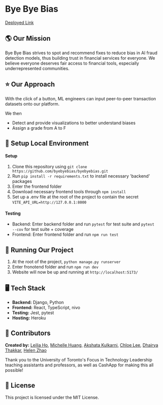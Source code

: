 # Bye Bye Bias

[Deployed Link](https://byebyebias.netlify.app/)

##  🌎 Our Mission   
Bye Bye Bias strives to spot and recommend fixes to reduce bias in AI fraud detection models, thus building trust in financial services for everyone. We believe everyone deserves fair access to financial tools, especially underrepresented communities. 

## ⭐️ Our Approach 
With the click of a button, ML engineers can input peer-to-peer transaction datasets onto our platform.

We then
- Detect and provide visualizations to better understand biases 
- Assign a grade from A to F

## 🧱 Setup Local Environment
#### Setup
1. Clone this repository using `git clone https://github.com/byebyebias/byebyebias.git`
2. Run `pip install -r requirements.txt` to install necessary 'backend' packages
3. Enter the frontend folder
4. Download necessary frontend tools through `npm install`
5. Set up a .env file at the root of the project to contain the secret `VITE_API_URL=http://127.0.0.1:8000`

#### Testing
- Backend: Enter backend folder and run `pytest` for test suite and `pytest --cov` for test suite + coverage
- Frontend: Enter frontend folder and run `npm run test`

##  🏃 Running Our Project
1. At the root of the project, `python manage.py runserver`
2. Enter fronotend folder and run `npm run dev`
3. Website will now be up and running at `http://localhost:5173/`

## 🖥 Tech Stack  
- **Backend:** Django, Python
- **Frontend:** React, TypeScript, nivo
- **Testing:** Jest, pytest
- **Hosting:** Heroku

## 💜 Contributors
**Created by:** [Leilia Ho](https://github.com/aerymist), [Michelle Huang](https://github.com/1michhu1), [Akshata Kulkarni](https://github.com/aakshataa), [Chloe Lee](https://github.com/chloehylee), [Dhairya Thakkar](https://github.com/dhairya-t), [Helen Zhao](https://github.com/1zhaohel)

Thank you to the University of Toronto's Focus in Technology Leadership teaching assistants and professors, as well as CashApp for making this all possible!

## 📄 License 
This project is licensed under the MIT License. 
